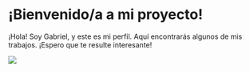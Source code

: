 
# ¡Bienvenido/a a mi proyecto!

¡Hola! Soy Gabriel, y este es mi perfil. Aquí encontrarás algunos de mis trabajos. ¡Espero que te resulte interesante!


<img src="https://images.pexels.com/photos/2004161/pexels-photo-2004161.jpeg?auto=compress&cs=tinysrgb&w=600">

